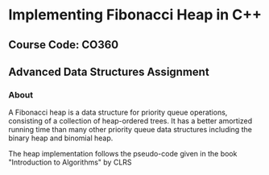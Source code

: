 # Implementing Fibonacci Heap in C++
## Course Code: CO360
## Advanced Data Structures Assignment

### About
A Fibonacci heap is a data structure for priority queue operations, consisting of a collection of heap-ordered trees. 
It has a better amortized running time than many other priority queue data structures including the binary heap and binomial heap.

The heap implementation follows the pseudo-code given in the book "Introduction to Algorithms" by CLRS

